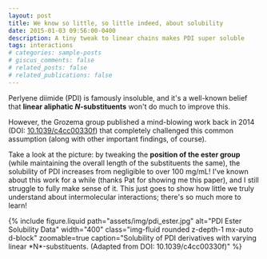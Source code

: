```yaml
---
layout: post
title: We know so little, so little indeed, about solubility
date: 2015-01-03 09:56:00-0400
description: A tiny tweak to linear chains makes PDI super soluble
tags: interactions
# categories: sample-posts
# giscus_comments: false
# related_posts: false
# related_publications: false
---
```

Perlyene diimide (PDI) is famously insoluble, and it's a well-known belief that **linear aliphatic *N*-substituents** won't do much to improve this.

However, the Grozema group published a mind-blowing work back in 2014 (DOI: [10.1039/c4cc00330f](http://pubs.rsc.org/en/Content/ArticleLanding/2014/CC/c4cc00330f#!divAbstract)) that completely challenged this common assumption (along with other important findings, of course).

Take a look at the picture: by tweaking the **position of the ester group** (while maintaining the overall length of the substituents the same), the solubility of PDI increases from negligible to over 100 mg/mL! I've known about this work for a while (thanks Pat for showing me this paper), and I still struggle to fully make sense of it. This just goes to show how little we truly understand about intermolecular interactions; there's so much more to learn!

<div class="row mt-3">
  <div class="col-sm mt-3 mt-md-0">
    {% include figure.liquid
      path="assets/img/pdi_ester.jpg"
      alt="PDI Ester Solubility Data"
      width="400"
      class="img-fluid rounded z-depth-1 mx-auto d-block"
      zoomable=true
      caption="Solubility of PDI derivatives with varying linear *N*-substituents. (Adapted from DOI: 10.1039/c4cc00330f)"
    %}
  </div>
</div>